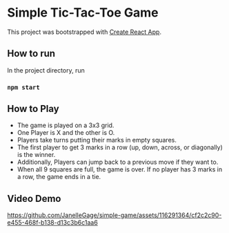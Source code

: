 # Simple Tic-Tac-Toe Game

This project was bootstrapped with [Create React App](https://github.com/facebook/create-react-app).

## How to run

In the project directory, run

### `npm start`


## How to Play

- The game is played on a 3x3 grid.
- One Player is X and the other is O. 
- Players take turns putting their marks in empty squares.
- The first player to get 3 marks in a row (up, down, across, or diagonally) is the winner.
- Additionally, Players can jump back to a previous move if they want to.
- When all 9 squares are full, the game is over. If no player has 3 marks in a row, the game ends in a tie.

## Video Demo

https://github.com/JanelleGage/simple-game/assets/116291364/cf2c2c90-e455-468f-b138-d13c3b6c1aa6






